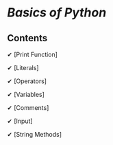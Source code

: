 _Basics of Python_
=

## Contents  


✔ [Print Function]

✔ [Literals]

✔ [Operators]

✔ [Variables]

✔ [Comments]

✔ [Input]

✔ [String Methods]